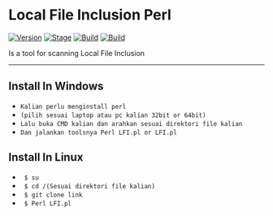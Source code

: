 # Local File Inclusion Perl
[![Version](https://img.shields.io/badge/Local_File_Inclusion-Perl-blue.svg)]()
[![Stage](https://img.shields.io/badge/Release-Stable-green.svg)]()
[![Build](https://img.shields.io/badge/OS_Supported-Windows-orange.svg)]()
[![Build](https://img.shields.io/badge/OS_Supported-Linux-lightgrey.svg)]()

Is a tool for scanning Local File Inclusion

---
## Install In Windows
- ```Kalian perlu menginstall perl```
- ```(pilih sesuai laptop atau pc kalian 32bit or 64bit)```
- ```Lalu buka CMD kalian dan arahkan sesuai direktori file kalian```
- ```Dan jalankan toolsnya Perl LFI.pl or LFI.pl```

## Install In Linux<br>
- ``` $ su```
- ``` $ cd /(Sesuai direktori file kalian)```
- ``` $ git clone link```
- ``` $ Perl LFI.pl```
